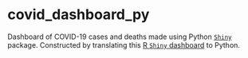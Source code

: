 # covid_dashboard_py
Dashboard of COVID-19 cases and deaths made using Python [`Shiny`](https://shiny.posit.co/py/) package. Constructed by translating this [R `Shiny` dashboard](https://github.com/mbreshock/covid_dashboard) to Python. 
